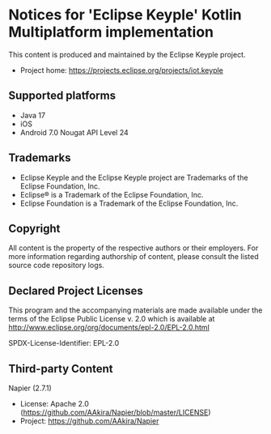 # Notices for 'Eclipse Keyple' Kotlin Multiplatform implementation

This content is produced and maintained by the Eclipse Keyple project.

* Project home: https://projects.eclipse.org/projects/iot.keyple
 
## Supported platforms

* Java 17
* iOS
* Android 7.0 Nougat API Level 24

## Trademarks
 
* Eclipse Keyple and the Eclipse Keyple project are Trademarks of the Eclipse Foundation, Inc.
* Eclipse® is a Trademark of the Eclipse Foundation, Inc.
* Eclipse Foundation is a Trademark of the Eclipse Foundation, Inc.
 
## Copyright

All content is the property of the respective authors or their employers.
For more information regarding authorship of content, please consult the
listed source code repository logs.

## Declared Project Licenses

This program and the accompanying materials are made available under the terms
of the Eclipse Public License v. 2.0 which is available at
http://www.eclipse.org/org/documents/epl-2.0/EPL-2.0.html

SPDX-License-Identifier: EPL-2.0
   
## Third-party Content

Napier (2.7.1)
* License: Apache 2.0 (https://github.com/AAkira/Napier/blob/master/LICENSE)
* Project: https://github.com/AAkira/Napier